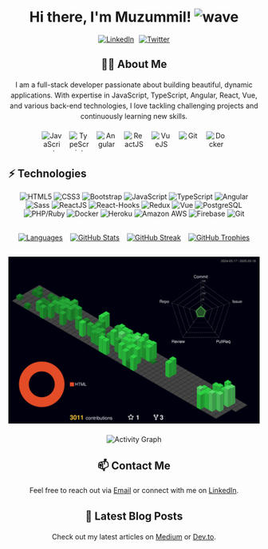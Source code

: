 <!-- Header Section -->
<h1 align="center">
  Hi there, I'm Muzummil! 
  <img src="https://raw.githubusercontent.com/faizahmedfarooqui/faizahmedfarooqui/master/wave.gif" width="30px" alt="wave">
</h1>

<!-- Social Icons (using flex for side-by-side layout) -->
<div align="center" style="display: flex; justify-content: center; gap: 10px; flex-wrap: wrap; margin-bottom: 20px;">
  <a href="https://www.linkedin.com/in/muzummil-iqbal-67b92515b/" target="_blank">
    <img src="https://img.icons8.com/fluent/48/000000/linkedin.png" alt="LinkedIn" style="height:40px; width:40px; object-fit: contain;">
  </a>
  <a href="https://twitter.com/IqbalMuzummil" target="_blank">
    <img src="https://img.icons8.com/fluent/48/000000/twitter.png" alt="Twitter" style="height:40px; width:40px; object-fit: contain;">
  </a>
</div>

<!-- Extra Section: About Me -->
<div style="margin: 20px 0;">
  <h2 align="center">👨‍💻 About Me</h2>
  <p align="center" style="max-width: 600px; margin: auto; line-height: 1.5;">
    I am a full-stack developer passionate about building beautiful, dynamic applications.
    With expertise in JavaScript, TypeScript, Angular, React, Vue, and various back-end technologies,
    I love tackling challenging projects and continuously learning new skills.
  </p>
</div>

<!-- Professional Skills Section -->
<div align="center" style="display: flex; flex-wrap: wrap; justify-content: center; gap: 15px; margin-bottom: 30px;">
  <img src="https://cdn.simpleicons.org/javascript/F7DF1E?width=40" alt="JavaScript" title="JavaScript" style="height:40px; width:40px; object-fit: contain;">
  <img src="https://cdn.simpleicons.org/typescript/3178C6?width=40" alt="TypeScript" title="TypeScript" style="height:40px; width:40px; object-fit: contain;">
  <img src="https://cdn.simpleicons.org/angular/DD0031?width=40" alt="Angular" title="Angular" style="height:40px; width:40px; object-fit: contain;">
  <img src="https://cdn.simpleicons.org/react/61DAFB?width=40" alt="ReactJS" title="React" style="height:40px; width:40px; object-fit: contain;">
  <img src="https://cdn.simpleicons.org/vue.js/4FC08D?width=40" alt="VueJS" title="Vue" style="height:40px; width:40px; object-fit: contain;">
  <img src="https://cdn.simpleicons.org/git/F05032?width=40" alt="Git" title="Git" style="height:40px; width:40px; object-fit: contain;">
  <img src="https://cdn.simpleicons.org/docker/2496ED?width=40" alt="Docker" title="Docker" style="height:40px; width:40px; object-fit: contain;">
</div>

<!-- Technologies Section -->
## ⚡ Technologies
<p align="center">
  <img src="https://img.shields.io/badge/-HTML5-E34F26?style=flat-square&logo=html5&logoColor=white" alt="HTML5">
  <img src="https://img.shields.io/badge/-CSS3-1572B6?style=flat-square&logo=css3" alt="CSS3">
  <img src="https://img.shields.io/badge/-Bootstrap-563D7C?style=flat-square&logo=bootstrap" alt="Bootstrap">
  <img src="https://img.shields.io/badge/-JavaScript-black?style=flat-square&logo=javascript" alt="JavaScript">
  <img src="https://img.shields.io/badge/-TypeScript-007ACC?style=flat-square&logo=typescript" alt="TypeScript">
  <img src="https://img.shields.io/badge/Angular-DD0031?style=for-the-badge&logo=angular&logoColor=white" alt="Angular">
  <img src="https://img.shields.io/badge/-Sass-%23CC6699?style=flat-square&logo=sass&logoColor=ffffff" alt="Sass">
  <img src="https://img.shields.io/badge/-React-black?style=flat-square&logo=react" alt="ReactJS">
  <img src="https://img.shields.io/badge/-React%20Hooks-black?style=flat-square&logo=react" alt="React-Hooks">
  <img src="https://img.shields.io/badge/-Redux-black?style=flat-square&logo=react" alt="Redux">
  <img src="https://img.shields.io/badge/-Vue-black?style=flat-square&logo=vue" alt="Vue">
  <img src="https://img.shields.io/badge/-PostgreSQL-black?style=flat-square&logo=PostgreSQL" alt="PostgreSQL">
  <img src="https://img.shields.io/badge/-ruby-black?style=flat-square&logo=ruby" alt="PHP/Ruby">
  <img src="https://img.shields.io/badge/-Docker-black?style=flat-square&logo=docker" alt="Docker">
  <img src="https://img.shields.io/badge/-Heroku-430098?style=flat-square&logo=heroku" alt="Heroku">
  <img src="https://img.shields.io/badge/Amazon%20AWS-232F3E?style=flat-square&logo=amazon-aws" alt="Amazon AWS">
  <img src="https://img.shields.io/badge/-Firebase-black?style=flat-square&logo=firebase" alt="Firebase">
  <img src="https://img.shields.io/badge/-Git-black?style=flat-square&logo=git" alt="Git">
</p>

<br/>

<!-- GitHub Stats Section (flex container for better layout) -->
<div align="center" style="display: flex; flex-wrap: wrap; justify-content: center; gap: 15px; margin-bottom: 30px;">
  <a href="#">
    <img src="https://github-readme-stats.vercel.app/api/top-langs/?username=muzummil&layout=compact&theme=dark" alt="Languages">
  </a>
  <a href="#">
    <img src="https://github-readme-stats.vercel.app/api?username=muzummil&show_icons=true&count_private=true&theme=dark" alt="GitHub Stats">
  </a>
  <a href="https://streak-stats.demolab.com?user=muzummil&theme=dark"><img src="https://streak-stats.demolab.com?user=muzummil&theme=dark" alt="GitHub Streak" /></a>
  <a href="#">
    <img src="https://github-profile-trophy.vercel.app/?username=muzummil&theme=monokai" alt="GitHub Trophies">
  </a>
</div>

<!-- 3D Contribution Graph -->
<div align="center" style="margin: 20px 0;">
  <img src="./profile-3d-contrib/profile-night-green.svg" alt="3D Contributions">
</div>

<!-- Recent Activity Graph -->
<div align="center" style="margin-bottom: 30px;">
  <img src="https://activity-graph.herokuapp.com/graph?username=muzummil&custom_title=Muzummil-Iqbal's%20Contribution%20Graph&bg_color=1F222E&color=F8D866&line=F85D7F&point=FFFFFF&hide_border=false" alt="Activity Graph">
</div>

<!-- Extra Section: Contact Me -->
<div style="margin: 20px 0;">
  <h2 align="center">📫 Contact Me</h2>
  <p align="center" style="max-width: 600px; margin: auto; line-height: 1.5;">
    Feel free to reach out via <a href="mailto:your-email@example.com">Email</a> or connect with me on 
    <a href="https://www.linkedin.com/in/muzummil-iqbal-67b92515b/">LinkedIn</a>.
  </p>
</div>

<!-- Extra Section: Latest Blog Posts (Placeholder Section) -->
<div style="margin: 20px 0;">
  <h2 align="center">📝 Latest Blog Posts</h2>
  <p align="center" style="max-width: 600px; margin: auto; line-height: 1.5;">
    Check out my latest articles on <a href="https://medium.com/@yourusername">Medium</a> or <a href="https://dev.to/yourusername">Dev.to</a>.
  </p>
</div>
